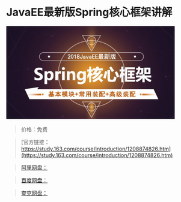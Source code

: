 # JavaEE最新版Spring核心框架讲解

![img](../../../assets/study163/free/8cdce21e98e94bcdb244d422464a5c7a.jpg)

> 价格：免费

> [官方链接：https://study.163.com/course/introduction/1208874826.htm](https://study.163.com/course/introduction/1208874826.htm)

> [阿里网盘：]()

> [百度网盘：]()

> [夸克网盘：]()
